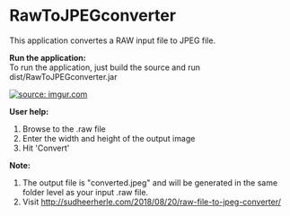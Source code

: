 # RawToJPEGconverter
This application convertes a RAW input file to JPEG file.

<b>Run the application:</b><br/>
To run the application, just build the source and run dist/RawToJPEGconverter.jar

<a href="https://imgur.com/VoM28WP"><img src="https://i.imgur.com/VoM28WP.png" title="source: imgur.com" /></a>

<b>User help:</b><br/>
1. Browse to the .raw file
2. Enter the width and height of the output image
3. Hit 'Convert'

<b>Note:</b><br/>
1. The output file is "converted.jpeg" and will be generated in the same folder level as your input .raw file.
2. Visit http://sudheerherle.com/2018/08/20/raw-file-to-jpeg-converter/
